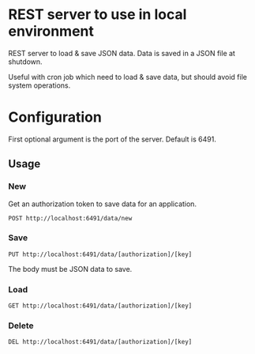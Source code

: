 # REST server to use in local environment

REST server to load & save JSON data. Data is saved in a JSON file at shutdown.

Useful with cron job which need to load & save data, but should avoid file system operations.

# Configuration

First optional argument is the port of the server. Default is 6491.

## Usage

### New

Get an authorization token to save data for an application.

```http
POST http://localhost:6491/data/new
```

### Save

```http
PUT http://localhost:6491/data/[authorization]/[key]
```

The body must be JSON data to save.

### Load

```http
GET http://localhost:6491/data/[authorization]/[key]
```

### Delete

```http
DEL http://localhost:6491/data/[authorization]/[key]
```